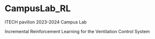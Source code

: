 # CampusLab_RL
ITECH pavilion 2023-2024 Campus Lab

Incremental Reinforcement Learning for the Ventilation Control System

